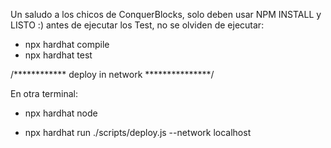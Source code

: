 Un saludo a los chicos de ConquerBlocks, solo deben usar NPM INSTALL y LISTO :)
antes de ejecutar los Test, no se olviden de ejecutar:

- npx hardhat compile
- npx hardhat test

/************ deploy in network ***************/

En otra terminal:
- npx hardhat node

- npx hardhat run ./scripts/deploy.js --network localhost
